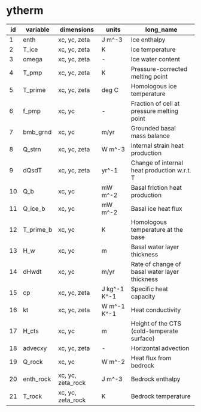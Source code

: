 # ytherm

| id | variable          | dimensions        | units        | long_name                                     |
|----|-------------------|-------------------|--------------|-----------------------------------------------|
|  1 | enth              | xc, yc, zeta      | J m^-3       | Ice enthalpy                                  |
|  2 | T_ice             | xc, yc, zeta      | K            | Ice temperature                               |
|  3 | omega             | xc, yc, zeta      | -            | Ice water content                             |
|  4 | T_pmp             | xc, yc, zeta      | K            | Pressure-corrected melting point              |
|  5 | T_prime           | xc, yc, zeta      | deg C        | Homologous ice temperature                    |
|  6 | f_pmp             | xc, yc            | -            | Fraction of cell at pressure melting point    |
|  7 | bmb_grnd          | xc, yc            | m/yr         | Grounded basal mass balance                   |
|  8 | Q_strn            | xc, yc, zeta      | W m^-3       | Internal strain heat production               |
|  9 | dQsdT             | xc, yc, zeta      | yr^-1        | Change of internal heat production w.r.t. T   |
| 10 | Q_b               | xc, yc            | mW m^-2      | Basal friction heat production                |
| 11 | Q_ice_b           | xc, yc            | mW m^-2      | Basal ice heat flux                           |
| 12 | T_prime_b         | xc, yc            | K            | Homologous temperature at the base            |
| 13 | H_w               | xc, yc            | m            | Basal water layer thickness                   |
| 14 | dHwdt             | xc, yc            | m/yr         | Rate of change of basal water layer thickness |
| 15 | cp                | xc, yc, zeta      | J kg^-1 K^-1 | Specific heat capacity                        |
| 16 | kt                | xc, yc, zeta      | W m^-1 K^-1  | Heat conductivity                             |
| 17 | H_cts             | xc, yc            | m            | Height of the CTS (cold-temperate surface)    |
| 18 | advecxy           | xc, yc, zeta      | -            | Horizontal advection                          |
| 19 | Q_rock            | xc, yc            | W m^-2       | Heat flux from bedrock                        |
| 20 | enth_rock         | xc, yc, zeta_rock | J m^-3       | Bedrock enthalpy                              |
| 21 | T_rock            | xc, yc, zeta_rock | K            | Bedrock temperature                           |
